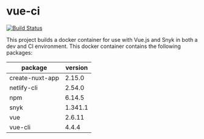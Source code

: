 # vue-ci
[![Build Status](https://travis-ci.org/jorianvo/vue-ci.svg?branch=master)](https://travis-ci.org/jorianvo/vue-ci)

This project builds a docker container for use with Vue.js and Snyk in both a dev and CI environment. This docker container contains the following packages:

| package           | version 	|
|-----------------  |---------	|
| create-nuxt-app   | 2.15.0    |
| netlify-cli       | 2.54.0    |
| npm     	        | 6.14.5    |
| snyk    	        | 1.341.1   |
| vue     	        | 2.6.11    |
| vue-cli 	        | 4.4.4     |
